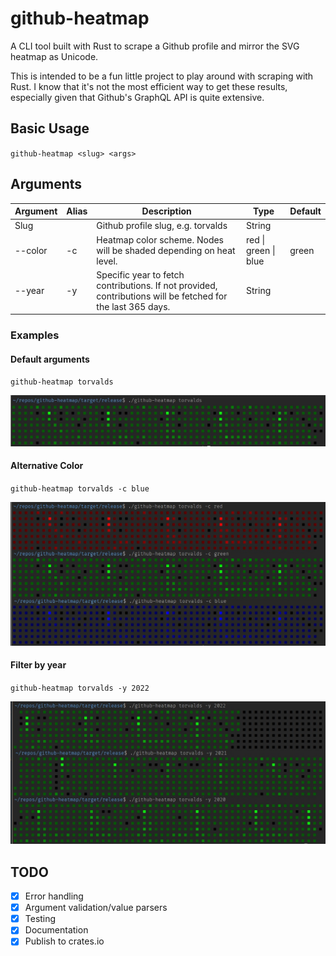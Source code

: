 # github-heatmap

A CLI tool built with Rust to scrape a Github profile and mirror the SVG heatmap as Unicode.

This is intended to be a fun little project to play around with scraping with Rust. I know that it's not the most efficient way to get these results, especially given that Github's GraphQL API is quite extensive.

## Basic Usage

`github-heatmap <slug> <args>`

## Arguments

| Argument | Alias | Description                                                                                                 | Type                 | Default |
| -------- | ----- | ----------------------------------------------------------------------------------------------------------- | -------------------- | ------- |
| Slug     |       | Github profile slug, e.g. torvalds                                                                          | String               |         |
| --color  | -c    | Heatmap color scheme. Nodes will be shaded depending on heat level.                                         | red \| green \| blue | green   |
| --year   | -y    | Specific year to fetch contributions. If not provided, contributions will be fetched for the last 365 days. | String               |         |

### Examples

#### Default arguments

`github-heatmap torvalds`

![default example](examples/default.jpg)

#### Alternative Color

`github-heatmap torvalds -c blue`

![alternative colors example](examples/colors.jpg)

#### Filter by year

`github-heatmap torvalds -y 2022`

![filter by years example](examples/years.jpg)

## TODO

- [x] Error handling
- [x] Argument validation/value parsers
- [x] Testing
- [x] Documentation
- [x] Publish to crates.io

